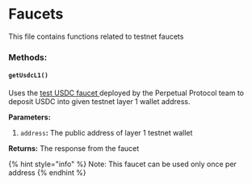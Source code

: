 # Faucets

This file contains functions related to testnet faucets

### Methods:

#### `getUsdcL1()`

Uses the [test USDC faucet ](https://docs.perp.fi/sdk-documentation/smart-contract-javascript-dev-guide#set-up-test-usdc)deployed by the Perpetual Protocol team to deposit USDC into given testnet layer 1 wallet address. 

**Parameters:**

1. `address`**:** The public address of layer 1 testnet wallet

**Returns:** The response from the faucet

{% hint style="info" %}
Note: This faucet can be used only once per address
{% endhint %}

